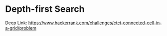 # Depth-first Search

Deep Link: https://www.hackerrank.com/challenges/ctci-connected-cell-in-a-grid/problem
